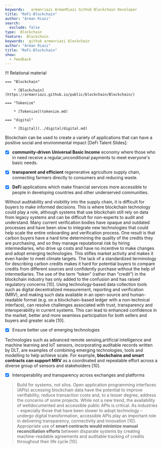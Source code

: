 ```yaml
---
keywords:   armanriazi ArmanRiazi Github Blockchain Developer
title: "ReFi-Blockchain"
author: "Arman Riazi"
search:
  exclude: false
type:  Blockchain
feature:  Blockchain
keywords:  github armanriazi blockchain
author: "Arman Riazi"
title: "ReFi-Blockchain"
show:
  - feedback
---
```


!!! Relational material

    === "Blockchain"

        * [Blockchain](https://armanriazi.github.io/public/blockchain/Blockchain/)

    === "Tokenize"

        * [Tokenize](tokenize.md)
    
    === "digital"

        * [Digital](../digital/digital.md)


Blockchain can be used to create a variety of applications that can have a positive social and environmental impact [DeFi Talent Slides]:

- [x] **community-driven** **Universal Basic Income** economy where those who in need receive a regular,unconditional payments to meet everyone's basic needs.
- [x] **transparent and efficient** regenerative agriculture supply chain, connecting farmers directly to consumers and reducing waste.
- [x] **DeFi** applications which make financial services more accessible to people in developing countries and other underserved communities.


Without auditability and visibility into the supply chain, it is difficult for buyers to make informed
decisions. This is where blockchain technology could play a role, although systems that use
blockchain still rely on data from legacy systems and can be difficult for non-experts to audit and
understand. Many current verification bodies have opaque and outdated processes and have been
slow to integrate new technologies that could help scale the entire onboarding and verification
process. One result is that carbon buyers have a hard time determining the quality of the credits they
are purchasing, and so they manage reputational risk by hiring intermediaries, who drive up costs
and have no incentive to make changes and adopt emerging technologies. This stifles market activity
and makes it even harder to meet climate targets. The lack of a standardized terminology for
describing carbon credits makes it hard for potential buyers to compare credits from different
sources and confidently purchase without the help of intermediaries. The use of the term “token”
(rather than “credit”) in the blockchain industry has only added to the confusion and has raised
regulatory concerns [10].
Using technology-based data collection tools such as digital decentralized measurement, reporting and
verification (MRV), and making such data available in an open-source and human-readable format (e.g.
on a blockchain-based ledger with a non-technical interface), can resolve challenges associated with
trust, transparency and interoperability in current systems. This can lead to enhanced confidence in
the market, better and more seamless participation for both sellers and buyers and greater scale [10].

- [x] Ensure better use of emerging technologies

Technologies such as advanced remote sensing,artificial intelligence and machine learning and IoT sensors, incorporating auditable records written
by DLT, are examples of combining emerging technologies, tools and modelling to help achieve scale. For example, **blockchains and smart contracts can support MRV** as a coordinated and
repeatable effort across a diverse group of sensors and stakeholders [10].


- [x] Interoperability and transparency across exchanges and platforms

> Build for systems, not silos.
Open application programming interfaces (APIs) accessing blockchain data have the potential to improve verifiability, reduce transaction costs and, to a lesser degree, address the concerns of some
projects. While not a new trend, the availability of welldocumented and accessible public APIs is critical. As
industries – especially those that have been slower to adopt technology – undergo digital transformation,
accessible APIs play an important role in delivering transparency, connectivity and innovation [10].
Appropriate use of **smart contracts would minimize manual reconciliation efforts** between disparate systems by
creating machine-readable agreements and auditable tracking of credits throughout their life cycle [10].

